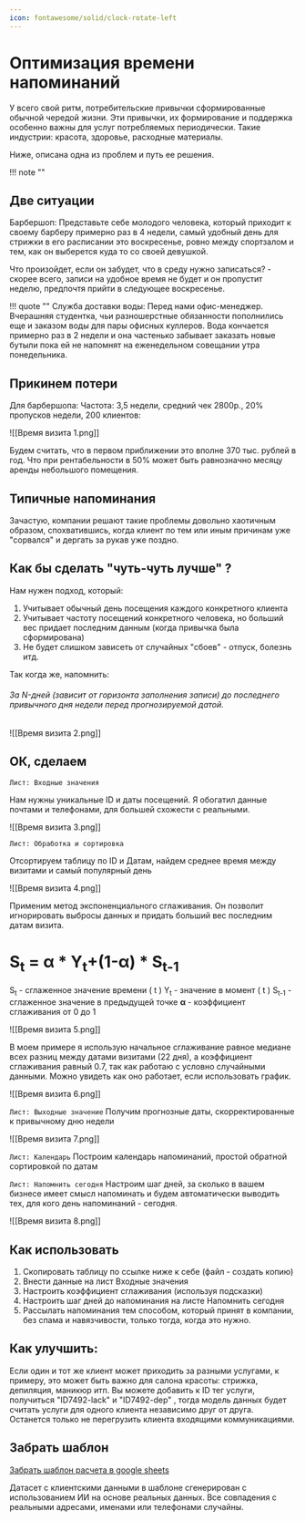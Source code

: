 ```yaml
---
icon: fontawesome/solid/clock-rotate-left
---
```

# Оптимизация времени напоминаний


У всего свой ритм, потребительские привычки сформированные обычной чередой жизни. Эти привычки, их формирование и поддержка особенно важны для услуг потребляемых периодически. Такие индустрии: красота, здоровье, расходные материалы.

Ниже, описана одна из проблем и путь ее решения.

!!! note ""

## Две ситуации

Барбершоп:
Представьте себе молодого человека, который приходит к своему барберу примерно раз в 4 недели, самый удобный день для стрижки в его расписании это воскресенье, ровно между спортзалом и тем, как он выберется куда то со своей девушкой.

Что произойдет, если он забудет, что в среду нужно записаться? - скорее всего, записи на удобное время не будет и он пропустит неделю, предпочтя прийти в следующее воскресенье.

!!! quote ""
Служба доставки воды:
Перед нами офис-менеджер. Вчерашняя студентка, чьи разношерстные обязанности пополнились еще и заказом воды для пары офисных куллеров. Вода кончается примерно раз в 2 недели и она частенько забывает заказать новые бутыли пока ей не напомнят на еженедельном совещании утра понедельника.

## Прикинем потери

Для барбершопа: Частота: 3,5 недели, средний чек 2800р., 20% пропусков недели, 200 клиентов:

![[Время визита 1.png]]

Будем считать, что в первом приближении это вполне 370 тыс. рублей в год. Что при рентабельности в 50% может быть равнозначно месяцу аренды небольшого помещения.
## Типичные напоминания

Зачастую, компании решают такие проблемы довольно хаотичным образом, спохватившись, когда клиент по тем или иным причинам уже "сорвался" и дергать за рукав уже поздно.

## Как бы сделать "чуть-чуть лучше" ?

Нам нужен подход, который:

1. Учитывает обычный день посещения каждого конкретного клиента
2. Учитывает частоту посещений конкретного человека, но больший вес придает последним данным (когда привычка была сформирована)
3. Не будет слишком зависеть от случайных "сбоев" - отпуск, болезнь итд.

Так когда же, напомнить:

###### За N-дней (зависит от горизонта заполнения записи) до последнего привычного дня недели перед прогнозируемой датой.

![[Время визита 2.png]]

## ОК, сделаем

`Лист: Входные значения`

Нам нужны уникальные ID и даты посещений.
Я обогатил данные почтами и телефонами, для большей схожести с реальными.

![[Время визита 3.png]]

`Лист: Обработка и сортировка`

Отсортируем таблицу по ID и Датам, найдем среднее время между визитами и самый популярный день

![[Время визита 4.png]]

Применим метод экспоненциального сглаживания. Он позволит игнорировать выбросы данных и придать больший вес последним датам визита.

# S<sub>t</sub> = **α** * Y<sub>t</sub>+(1-**α**) * S<sub>t-1</sub>

S<sub>t</sub> - сглаженное значение времени ( t )
Y<sub>t</sub> - значение в момент ( t )
S<sub>t-1</sub> - сглаженное значение в предыдущей точке
**α** - коэффициент сглаживания от 0 до 1

![[Время визита 5.png]]

В моем примере я использую начальное сглаживание равное медиане всех разниц между датами визитами (22 дня), а коэффициент сглаживания равный 0.7, так как работаю с условно случайными данными. Можно увидеть как оно работает, если использовать график.

![[Время визита 6.png]]

`Лист: Выходные значение`
Получим прогнозные даты, скорректированные к привычному дню недели

![[Время визита 7.png]]

`Лист: Календарь`
Построим календарь напоминаний, простой обратной сортировкой по датам

`Лист: Напомнить сегодня`
Настроим шаг дней, за сколько в вашем бизнесе имеет смысл напоминать и будем автоматически выводить тех, для кого день напоминаний - сегодня.

![[Время визита 8.png]]

## Как использовать

1. Скопировать таблицу по ссылке ниже к себе (файл - создать копию)
2. Внести данные на лист Входные значения
3. Настроить коэффициент сглаживания (используя подсказки)
4. Настроить шаг дней до напоминания на листе Напомнить сегодня
5. Рассылать напоминания тем способом, который принят в компании, без спама и навязчивости, только тогда, когда это нужно.

## Как улучшить:

Если один и тот же клиент может приходить за разными услугами, к примеру, это может быть важно для салона красоты: стрижка, депиляция, маникюр итп. Вы можете добавить к ID тег услуги, получиться "ID7492-lack" и "ID7492-dep" , тогда модель данных будет считать услуги для одного клиента независимо друг от друга. Останется только не перегрузить клиента входящими коммуникациями. 

## Забрать шаблон
[Забрать шаблон расчета в google sheets](https://docs.google.com/spreadsheets/d/1wKJ6BaYkvZNl4HGyreUwjXidqUlf8_nus45J9cbXWe0/edit?usp=sharing)

Датасет с клиентскими данными в шаблоне сгенерирован с использованием ИИ на основе реальных данных. Все совпадения с реальными адресами, именами или телефонами случайны.
